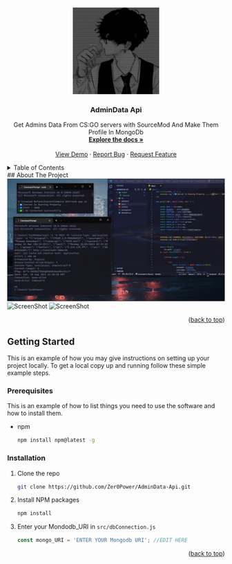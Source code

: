 
<!-- PROJECT LOGO -->
<br />
<div align="center">
  <a href="https://github.com/Zer0Power/AdminData-Api">
    <img src="images/logo.png" alt="Logo" width="200" height="200">
  </a>

<h3 align="center">AdminData Api</h3>

  <p align="center">
    Get Admins Data From CS:GO servers with SourceMod And Make Them Profile In MongoDb
    <br />
    <a href="https://github.com/Zer0Power/AdminData-Api"><strong>Explore the docs »</strong></a>
    <br />
    <br />
    <a href="https://github.com/Zer0Power/AdminData-Api">View Demo</a>
    ·
    <a href="https://github.com/Zer0Power/AdminData-Api/issues">Report Bug</a>
    ·
    <a href="https://github.com/Zer0Power/AdminData-Api/issues">Request Feature</a>
  </p>
</div>



<!-- TABLE OF CONTENTS -->
<details>
  <summary>Table of Contents</summary>
  <ol>
    <li>
      <a href="#about-the-project">About The Project</a>
    </li>
    <li>
      <a href="#getting-started">Getting Started</a>
      <ul>
        <li><a href="#prerequisites">Prerequisites</a></li>
        <li><a href="#installation">Installation</a></li>
      </ul>
    </li>
    <li><a href="#roadmap">Roadmap</a></li>
    <li><a href="#contributing">Contributing</a></li>
    <li><a href="#license">License</a></li>
    <li><a href="#contact">Contact</a></li>
  </ol>
</details>
<!-- ABOUT THE PROJECT -->
## About The Project

<img src="images/screenshot.png" alt="ScreenShot" >
<img src="images/screenshot2.png" alt="ScreenShot" >
<img src="images/screenshot3.png" alt="ScreenShot" >

<p align="right">(<a href="#top">back to top</a>)</p>

<!-- GETTING STARTED -->
## Getting Started

This is an example of how you may give instructions on setting up your project locally.
To get a local copy up and running follow these simple example steps.

### Prerequisites

This is an example of how to list things you need to use the software and how to install them.
* npm
  ```sh
  npm install npm@latest -g
  ```

### Installation

1. Clone the repo
   ```sh
   git clone https://github.com/Zer0Power/AdminData-Api.git
   ```
2. Install NPM packages
   ```sh
   npm install
   ```
3. Enter your Mondodb_URI in `src/dbConnection.js`
   ```js
   const mongo_URI = 'ENTER YOUR Mongodb URI'; //EDIT HERE
   ```

<p align="right">(<a href="#top">back to top</a>)</p>











